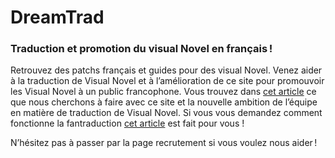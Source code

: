 # DreamTrad
### Traduction et promotion du visual Novel en français !

Retrouvez des patchs français et guides pour des visual Novel. Venez aider à la traduction de Visual Novel et à l’amélioration de ce site pour promouvoir les Visual Novel à un public francophone. Vous trouvez dans [cet article](/articles/0001) ce que nous cherchons à faire avec ce site et la nouvelle ambition de l’équipe en matière de traduction de Visual Novel. Si vous vous demandez comment fonctionne la fantraduction [cet article](/articles/0002) est fait pour vous !

N’hésitez pas à passer par la page recrutement si vous voulez nous aider !